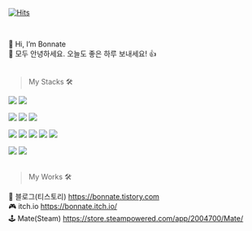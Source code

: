 
[![Hits](https://hits.seeyoufarm.com/api/count/incr/badge.svg?url=https%3A%2F%2Fgithub.com%2Fbonnate%2Fhit-counter&count_bg=%23007EFF&title_bg=%23000000&icon=unity.svg&icon_color=%23FFFFFF&title=hits&edge_flat=false)](https://github.com/Bonnate)

</br>

👋 Hi, I’m Bonnate  
👋 모두 안녕하세요. 오늘도 좋은 하루 보내세요! 👍 </br></br>

> My Stacks 🛠

<img src="https://img.shields.io/badge/Unity-FFFFFF?style=for-the-badge&logo=unity&logoColor=000000"> <img src="https://img.shields.io/badge/Unreal Engine-FFFFFF?style=for-the-badge&logo=Unreal Engine&logoColor=000000">

<img src="https://img.shields.io/badge/MySQL-4479A1?style=for-the-badge&logo=MySQL&logoColor=ffffff"> <img src="https://img.shields.io/badge/Linux-FCC624?style=for-the-badge&logo=Linux&logoColor=000000"> <img src="https://img.shields.io/badge/Oracle-F80000?style=for-the-badge&logo=Oracle&logoColor=ffffff">

<img src="https://img.shields.io/badge/C-A8B9CC?style=for-the-badge&logo=C&logoColor=ffffff"> <img src="https://img.shields.io/badge/C++-00599C?style=for-the-badge&logo=C&logoColor=ffffff"> <img src="https://img.shields.io/badge/C Sharp-239120?style=for-the-badge&logo=C Sharp&logoColor=ffffff"> <img src="https://img.shields.io/badge/Java-d78a2e?style=for-the-badge&logo=CoffeeScript&logoColor=ffffff"> <img src="https://img.shields.io/badge/Python-3776AB?style=for-the-badge&logo=Python&logoColor=ffffff">

<img src="https://img.shields.io/badge/GitHub-181717?style=for-the-badge&logo=GitHub&logoColor=ffffff"> <img src="https://img.shields.io/badge/Sourcetree-0052CC?style=for-the-badge&logo=Sourcetree&logoColor=ffffff"></br></br>
<!--
> My Activities 🛠

 
![Top Langs](https://github-readme-stats.vercel.app/api/top-langs/?username=bonnate&layout=compact&count_private=true&card_width=445&border_radius=5&border_color=000000&bg_color=30,94a9d1,f7cac8&title_color=ffffff&text_color=ffffff&custom_title=💻LANGUAGES)
</br></br>
-->
> My Works 🛠

📑 블로그(티스토리) https://bonnate.tistory.com</br>
🎮 itch.io https://bonnate.itch.io/</br>
🕹️ Mate(Steam) https://store.steampowered.com/app/2004700/Mate/</br>
